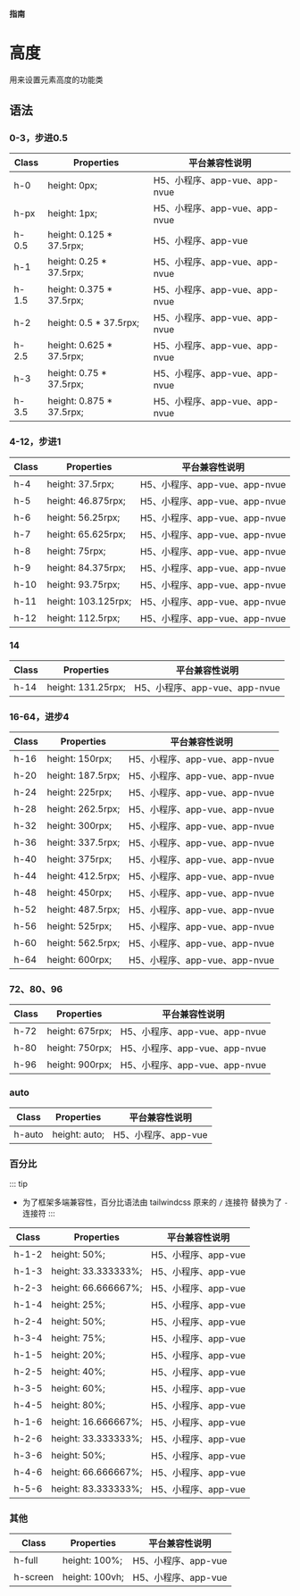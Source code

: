 #### <span class="text-lg text-gray-500 font-normal">指南</span>

<div class="w-screen"></div>

# 高度
<a-typography-text>
    用来设置元素高度的功能类
</a-typography-text>

<CssPrefix />

## 语法
### 0-3，步进0.5
| Class | Properties | 平台兼容性说明
| --- | --- | ---
| <a-link status="success">h-0</a-link> | <a-link>height: 0px;</a-link> | H5、小程序、app-vue、app-nvue
| <a-link status="success">h-px</a-link> | <a-link>height: 1px;</a-link> | H5、小程序、app-vue、app-nvue
| <a-link status="success">h-0.5</a-link> | <a-link>height: 0.125 * 37.5rpx;</a-link> | H5、小程序、app-vue
| <a-link status="success">h-1</a-link> | <a-link>height: 0.25 * 37.5rpx;</a-link> | H5、小程序、app-vue、app-nvue
| <a-link status="success">h-1.5</a-link> | <a-link>height: 0.375 * 37.5rpx;</a-link> | H5、小程序、app-vue、app-nvue
| <a-link status="success">h-2</a-link> | <a-link>height: 0.5 * 37.5rpx;</a-link> | H5、小程序、app-vue、app-nvue
| <a-link status="success">h-2.5</a-link> | <a-link>height: 0.625 * 37.5rpx;</a-link> | H5、小程序、app-vue、app-nvue
| <a-link status="success">h-3</a-link> | <a-link>height: 0.75 * 37.5rpx;</a-link> | H5、小程序、app-vue、app-nvue
| <a-link status="success">h-3.5</a-link> | <a-link>height: 0.875 * 37.5rpx;</a-link> | H5、小程序、app-vue、app-nvue

### 4-12，步进1
| Class | Properties | 平台兼容性说明
| --- | --- | ---
| <a-link status="success">h-4</a-link> | <a-link>height: 37.5rpx;</a-link> | H5、小程序、app-vue、app-nvue
| <a-link status="success">h-5</a-link> | <a-link>height: 46.875rpx;</a-link> | H5、小程序、app-vue、app-nvue
| <a-link status="success">h-6</a-link> | <a-link>height: 56.25rpx;</a-link> | H5、小程序、app-vue、app-nvue
| <a-link status="success">h-7</a-link> | <a-link>height: 65.625rpx;</a-link> | H5、小程序、app-vue、app-nvue
| <a-link status="success">h-8</a-link> | <a-link>height: 75rpx;</a-link> | H5、小程序、app-vue、app-nvue
| <a-link status="success">h-9</a-link> | <a-link>height: 84.375rpx;</a-link> | H5、小程序、app-vue、app-nvue
| <a-link status="success">h-10</a-link> | <a-link>height: 93.75rpx;</a-link> | H5、小程序、app-vue、app-nvue
| <a-link status="success">h-11</a-link> | <a-link>height: 103.125rpx;</a-link> | H5、小程序、app-vue、app-nvue
| <a-link status="success">h-12</a-link> | <a-link>height: 112.5rpx;</a-link> | H5、小程序、app-vue、app-nvue

### 14
| Class | Properties | 平台兼容性说明
| --- | --- | ---
| <a-link status="success">h-14</a-link> | <a-link>height: 131.25rpx;</a-link> | H5、小程序、app-vue、app-nvue

### 16-64，进步4
| Class | Properties | 平台兼容性说明
| --- | --- | ---
| <a-link status="success">h-16</a-link> | <a-link>height: 150rpx;</a-link> | H5、小程序、app-vue、app-nvue
| <a-link status="success">h-20</a-link> | <a-link>height: 187.5rpx;</a-link> | H5、小程序、app-vue、app-nvue
| <a-link status="success">h-24</a-link> | <a-link>height: 225rpx;</a-link> | H5、小程序、app-vue、app-nvue
| <a-link status="success">h-28</a-link> | <a-link>height: 262.5rpx;</a-link> | H5、小程序、app-vue、app-nvue
| <a-link status="success">h-32</a-link> | <a-link>height: 300rpx;</a-link> | H5、小程序、app-vue、app-nvue
| <a-link status="success">h-36</a-link> | <a-link>height: 337.5rpx;</a-link> | H5、小程序、app-vue、app-nvue
| <a-link status="success">h-40</a-link> | <a-link>height: 375rpx;</a-link> | H5、小程序、app-vue、app-nvue
| <a-link status="success">h-44</a-link> | <a-link>height: 412.5rpx;</a-link> | H5、小程序、app-vue、app-nvue
| <a-link status="success">h-48</a-link> | <a-link>height: 450rpx;</a-link> | H5、小程序、app-vue、app-nvue
| <a-link status="success">h-52</a-link> | <a-link>height: 487.5rpx;</a-link> | H5、小程序、app-vue、app-nvue
| <a-link status="success">h-56</a-link> | <a-link>height: 525rpx;</a-link> | H5、小程序、app-vue、app-nvue
| <a-link status="success">h-60</a-link> | <a-link>height: 562.5rpx;</a-link> | H5、小程序、app-vue、app-nvue
| <a-link status="success">h-64</a-link> | <a-link>height: 600rpx;</a-link> | H5、小程序、app-vue、app-nvue

### 72、80、96
| Class | Properties | 平台兼容性说明
| --- | --- | ---
| <a-link status="success">h-72</a-link> | <a-link>height: 675rpx;</a-link> | H5、小程序、app-vue、app-nvue
| <a-link status="success">h-80</a-link> | <a-link>height: 750rpx;</a-link> | H5、小程序、app-vue、app-nvue
| <a-link status="success">h-96</a-link> | <a-link>height: 900rpx;</a-link> | H5、小程序、app-vue、app-nvue

### auto
| Class | Properties | 平台兼容性说明
| --- | --- | ---
| <a-link status="success">h-auto</a-link> | <a-link>height: auto;</a-link> | H5、小程序、app-vue

### 百分比

::: tip
+ 为了框架多端兼容性，百分比语法由 <a-link href="https://tailwindcss.cn">tailwindcss</a-link> 原来的 `/` 连接符 替换为了 `-` 连接符
:::

| Class | Properties | 平台兼容性说明
| --- | --- | ---
| <a-link status="success">h-1-2</a-link> | <a-link>height: 50%;</a-link> | H5、小程序、app-vue
| <a-link status="success">h-1-3</a-link> | <a-link>height: 33.333333%;</a-link> | H5、小程序、app-vue
| <a-link status="success">h-2-3</a-link> | <a-link>height: 66.666667%;</a-link> | H5、小程序、app-vue
| <a-link status="success">h-1-4</a-link> | <a-link>height: 25%;</a-link> | H5、小程序、app-vue
| <a-link status="success">h-2-4</a-link> | <a-link>height: 50%;</a-link> | H5、小程序、app-vue
| <a-link status="success">h-3-4</a-link> | <a-link>height: 75%;</a-link> | H5、小程序、app-vue
| <a-link status="success">h-1-5</a-link> | <a-link>height: 20%;</a-link> | H5、小程序、app-vue
| <a-link status="success">h-2-5</a-link> | <a-link>height: 40%;</a-link> | H5、小程序、app-vue
| <a-link status="success">h-3-5</a-link> | <a-link>height: 60%;</a-link> | H5、小程序、app-vue
| <a-link status="success">h-4-5</a-link> | <a-link>height: 80%;</a-link> | H5、小程序、app-vue
| <a-link status="success">h-1-6</a-link> | <a-link>height: 16.666667%;</a-link> | H5、小程序、app-vue
| <a-link status="success">h-2-6</a-link> | <a-link>height: 33.333333%;</a-link> | H5、小程序、app-vue
| <a-link status="success">h-3-6</a-link> | <a-link>height: 50%;</a-link> | H5、小程序、app-vue
| <a-link status="success">h-4-6</a-link> | <a-link>height: 66.666667%;</a-link> | H5、小程序、app-vue
| <a-link status="success">h-5-6</a-link> | <a-link>height: 83.333333%;</a-link> | H5、小程序、app-vue

### 其他
| Class | Properties | 平台兼容性说明
| --- | --- | ---
| <a-link status="success">h-full</a-link> | <a-link>height: 100%;</a-link> | H5、小程序、app-vue
| <a-link status="success">h-screen</a-link> | <a-link>height: 100vh;</a-link> | H5、小程序、app-vue